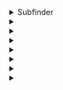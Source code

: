 <details>
  <summary>Subfinder</summary>
    
    subfinder -d target.com -all -silent
    
</details>


<details>
  <summary></summary>
</details>



<details>
  <summary></summary>
</details>


<details>
  <summary></summary>
</details>


<details>
  <summary></summary>
</details>


<details>
  <summary></summary>
</details>


<details>
  <summary></summary>
</details>


<details>
  <summary></summary>
</details>
